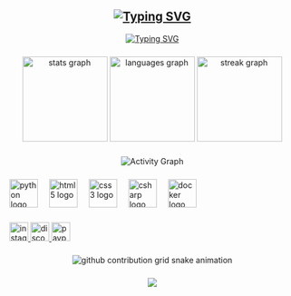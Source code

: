 <h2 align="Center"><a href="https://git.io/typing-svg"><img src="https://readme-typing-svg.demolab.com?font=Kode+Mono&size=29&duration=2000&pause=1000&color=34B5EE&center=true&repeat=false&width=900&height=60&lines=Hi%2C+I'm+Felix%2C+a+Python+programmer+based+in+Canada." alt="Typing SVG" /></a></h2>

<!-- Typing SVG -->
<p align="center">
  <a href="https://git.io/typing-svg"><img src="https://readme-typing-svg.demolab.com?font=Fira+Code&size=22&center=true&pause=1000&width=500&lines=Python+Developer;Always+learning+new+things;Cybersecurity+Enthusiast;Open+Source+Enjoyer;Building+elegant+solutions" alt="Typing SVG" /></a>
</p>

###
<div align="center">
  <img src="https://github-readme-stats.vercel.app/api?username=Alt-F17&hide_title=true&hide_rank=true&show_icons=true&include_all_commits=true&count_private=true&disable_animations=false&theme=highcontrast&locale=en&hide_border=true&order=1" height="150" alt="stats graph" padding: 10px;/>
  <img src="https://github-readme-stats.vercel.app/api/top-langs?username=Alt-F17&locale=en&hide_title=true&layout=compact&card_width=320&langs_count=6&theme=highcontrast&hide_border=true&order=2" height="150" alt="languages graph" padding: 10px;/>
  <img src="https://streak-stats.demolab.com?user=Alt-F17&locale=en&mode=weekly&theme=highcontrast&hide_border=true&border_radius=5&order=3" height="150" alt="streak graph" padding: 10px;/>
</div>

###
<!-- GitHub Activity Graph -->
<p align="center">
  <img src="https://github-readme-activity-graph.vercel.app/graph?username=ALT-F17&theme=high-contrast" alt="Activity Graph">
</p>

###
<div align="left">
  <img src="https://cdn.jsdelivr.net/gh/devicons/devicon/icons/python/python-original.svg" height="50" alt="python logo"  />
  <img width="12" />
  <img src="https://cdn.jsdelivr.net/gh/devicons/devicon/icons/html5/html5-original.svg" height="50" alt="html5 logo"  />
  <img width="12" />
  <img src="https://cdn.jsdelivr.net/gh/devicons/devicon/icons/css3/css3-original.svg" height="50" alt="css3 logo"  />
  <img width="12" />
  <img src="https://cdn.jsdelivr.net/gh/devicons/devicon/icons/csharp/csharp-original.svg" height="50" alt="csharp logo"  />
  <img width="12" />
  <img src="https://cdn.jsdelivr.net/gh/devicons/devicon/icons/docker/docker-original.svg" height="50" alt="docker logo"  />
</div>


###
<div align="left">
  <a href="https://instagram.com/felix.idk.tbh" target="_blank">
    <img src="https://img.shields.io/static/v1?message=Instagram&logo=instagram&label=felix.idk.tbh&color=E4405F&logoColor=white&labelColor=&style=for-the-badge" height="33" alt="instagram logo"  />
  </a>
  <a href="https://discordapp.com/users/707956607123718174" target="_blank">
    <img src="https://img.shields.io/static/v1?message=Discord&logo=discord&label=Alt-F17&color=7289DA&logoColor=white&labelColor=&style=for-the-badge" height="33" alt="discord logo"  />
  </a>
  <a href="https://paypal.me/altf17" target="_blank">
    <img src="https://img.shields.io/static/v1?message=PayPal&logo=paypal&label=altf17&color=00457C&logoColor=blue&labelColor=&style=for-the-badge" height="33" alt="paypal logo"  />
  </a>
</div>

###
<!-- Snake Animation -->
<div align="center">
  <picture>
    <source media="(prefers-color-scheme: dark)" srcset="https://raw.githubusercontent.com/Alt-F17/Alt-F17/output/github-contribution-grid-snake-dark.svg">
    <source media="(prefers-color-scheme: light)" srcset="https://raw.githubusercontent.com/Alt-F17/Alt-F17/output/github-contribution-grid-snake.svg">
    <img alt="github contribution grid snake animation" src="https://raw.githubusercontent.com/Alt-F17/Alt-F17/output/github-contribution-grid-snake.svg">
  </picture>
</div>

###
<div align="center">
  <img src="https://profile-counter.glitch.me/Alt-F17/count.svg?"  />
</div>